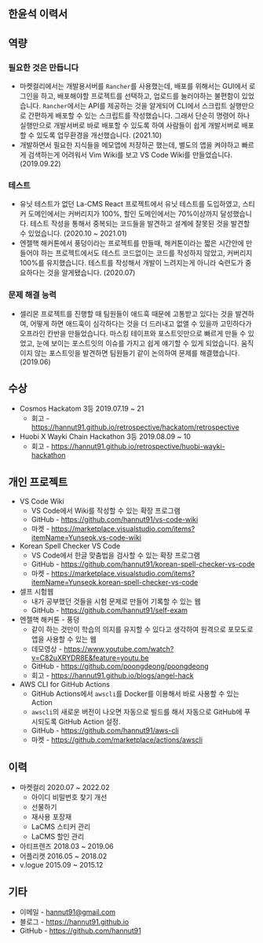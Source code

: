 ## 한윤석 이력서

## 역량

### 필요한 것은 만듭니다

* 마켓컬리에서는 개발용서버를 `Rancher`를 사용했는데, 배포를 위해서는 GUI에서
  로그인을 하고, 배포해야할 프로젝트를 선택하고, 업로드를 눌러야하는 불편함이
  있었습니다. `Rancher`에서는 API를 제공하는 것을 알게되어 CLI에서 스크립트
  실행만으로 간편하게 배포할 수 있는 스크립트를 작성했습니다. 그래서 단순히
  명령어 하나 실행만으로 개발서버로 바로 배포할 수 있도록 하여 사람들이 쉽게
  개발서버로 배포할 수 있도록 업무환경을 개선했습니다. (2021.10)
* 개발하면서 필요한 지식들을 메모앱에 저장하곤 했는데, 별도의 앱을 켜야하고
  빠르게 검색하는게 어려워서 Vim Wiki를 보고 VS Code Wiki를 만들었습니다.
  (2019.09.22)

### 테스트

* 유닛 테스트가 없던 La-CMS React 프로젝트에서 유닛 테스트를 도입하였고, 스티커
  도메인에서는 커버리지가 100%, 할인 도메인에서는 70%이상까지 달성했습니다.
  테스트 작성을 통해서 중복되는 코드들을 발견하고 설계에 잘못된 것을 발견할 수
  있었습니다. (2020.10 ~ 2021.01)
* 엔젤핵 해커톤에서 풍덩이라는 프로젝트를 만들때, 해커톤이라는 짧은 시간안에
  만들어야 하는 프로젝트에서도 테스트 코드없이는 코드를 작성하지 않았고,
  커버리지 100%를 유지했습니다. 테스트를 작성해서 개발이 느려지는게 아니라
  숙련도가 중요하다는 것을 알게됐습니다. (2020.07)

### 문제 해결 능력

* 셀리몬 프로젝트를 진행할 때 팀원들이 애드훅 때문에 고통받고 있다는 것을
  발견하여, 어떻게 하면 애드훅이 심각하다는 것을 더 드러내고 없앨 수 있을까
  고민하다가 오프라인 칸반을 만들었습니다. 마스킹 테이프와 포스트잇만으로 빠르게
  만들 수 있었고, 눈에 보이는 포스트잇의 이슈를 가지고 쉽게 얘기할 수 있게
  되었습니다. 움직이지 않는 포스트잇을 발견하면 팀원들기 같이 논의하여 문제를
  해결했습니다. (2019.06)

## 수상

* Cosmos Hackatom 3등 2019.07.19 ~ 21
  * 회고 - https://hannut91.github.io/retrospective/hackatom/retrospective
* Huobi X Wayki Chain Hackathon 3등 2019.08.09 ~ 10
  * 회고 - https://hannut91.github.io/retrospective/huobi-wayki-hackathon

## 개인 프로젝트

* VS Code Wiki
  * VS Code에서 Wiki를 작성할 수 있는 확장 프로그램
  * GitHub - https://github.com/hannut91/vs-code-wiki
  * 마켓 - https://marketplace.visualstudio.com/items?itemName=Yunseok.vs-code-wiki
* Korean Spell Checker VS Code
  * VS Code에서 한글 맞춤법을 검사할 수 있는 확장 프로그램
  * GitHub - https://github.com/hannut91/korean-spell-checker-vs-code
  * 마켓 - https://marketplace.visualstudio.com/items?itemName=Yunseok.korean-spell-checker-vs-code
* 셀프 시험웹
  * 내가 공부했던 것들을 시험 문제로 만들어 기록할 수 있는 웹
  * GitHub - https://github.com/hannut91/self-exam
* 엔젤핵 해커톤 - 풍덩
  * 같이 하는 것만이 학습의 의지를 유지할 수 있다고 생각하여 원격으로 포모도로앱을 사용할 수 있는 웹
  * 데모영상 - https://www.youtube.com/watch?v=C82uXRYDR8E&feature=youtu.be
  * GitHub - https://github.com/poongdeong/poongdeong
  * 회고 - https://hannut91.github.io/blogs/angel-hack
* AWS CLI for GitHub Actions
  * GitHub Actions에서 `awscli`를 Docker를 이용해서 바로 사용할 수 있는 Action
  * `awscli`의 새로운 버전이 나오면 자동으로 빌드를 해서 자동으로 GitHub에 푸시되도록 GitHub Action 설정.
  * GitHub - https://github.com/hannut91/aws-cli
  * 마켓 - https://github.com/marketplace/actions/awscli

## 이력

* 마켓컬리 2020.07 ~ 2022.02
  * 아이디 비밀번호 찾기 개선
  * 선물하기
  * 재사용 포장재
  * LaCMS 스티커 관리
  * LaCMS 할인 관리
* 아티프렌즈 2018.03 ~ 2019.06
* 어플리캣 2016.05 ~ 2018.02
* v.logue 2015.09 ~ 2015.12

## 기타

* 이메일 - hannut91@gmail.com
* 블로그 - https://hannut91.github.io
* GitHub - https://github.com/hannut91
